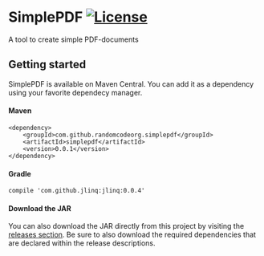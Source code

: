 # SimplePDF [![License](http://img.shields.io/:license-apache-blue.svg)](http://www.apache.org/licenses/LICENSE-2.0.html)
A tool to create simple PDF-documents

## Getting started
SimplePDF is available on Maven Central. You can add it as a dependency using your favorite dependecy manager.
#### Maven
```
<dependency>
	<groupId>com.github.randomcodeorg.simplepdf</groupId>
	<artifactId>simplepdf</artifactId>
	<version>0.0.1</version>
</dependency>
```
#### Gradle
```
compile 'com.github.jlinq:jlinq:0.0.4'
````
#### Download the JAR
You can also download the JAR directly from this project by visiting the [releases section](https://github.com/RandomCodeOrg/SimplePDF/releases). Be sure to also download the required dependencies that are declared within the release descriptions.
